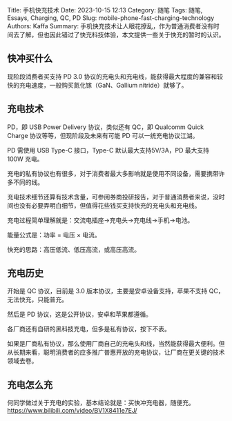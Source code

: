 Title: 手机快充技术
Date: 2023-10-15 12:13
Category: 随笔
Tags: 随笔, Essays, Charging, QC, PD
Slug: mobile-phone-fast-charging-technology
Authors: Kaffa
Summary: 手机快充技术让人眼花撩乱，作为普通消费者没有时间去了解，但也因此错过了快充科技体验，本文提供一些关于快充的暂时的认识。

## 快冲买什么

现阶段消费者买支持 PD 3.0 协议的充电头和充电线，能获得最大程度的兼容和较快的充电速度，一般购买氮化镓（GaN、Gallium nitride）就够了。

## 充电技术

PD，即 USB Power Delivery 协议，类似还有 QC，即 Qualcomm Quick Charge 协议等等，但现阶段及未来有可能 PD 可以一统充电协议江湖。

PD 需使用 USB Type-C 接口，Type-C 默认最大支持5V/3A，PD 最大支持 100W 充电。
 
充电的私有协议也有很多，对于消费者最大多影响就是使用不同设备，需要携带许多不同的线。

充电技术细节还算有技术含量，可参阅券商投研报告，对于普通消费者来说，没时间也没有必要弄明白细节，但值得花些钱买支持快充的充电头和充电线。

充电过程简单理解就是：交流电插座->充电头->充电线->手机->电池。

能量公式是：功率 = 电压 × 电流。

快充的思路：高压低流、低压高流，或高压高流。

## 充电历史

开始是 QC 协议，目前是 3.0 版本协议，主要是安卓设备支持，苹果不支持 QC，无法快充，只能普充。

然后是 PD 协议，这是公开协议，安卓和苹果都遵循。

各厂商还有自研的黑科技充电，但多是私有协议，按下不表。

如果是厂商私有协议，那么使用厂商自己的充电头和线，当然能获得最大便利。但从长期来看，聪明消费者的应多推广普惠开放的充电协议，让厂商在更关键的技术领域去卷。

## 充电怎么充

何同学做过关于充电的实验，基本结论就是：买快冲充电器，随便充。https://www.bilibili.com/video/BV1X8411e7EJ/

